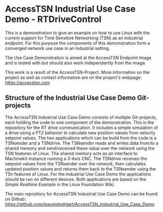 # AccessTSN Industrial Use Case Demo - RTDriveControl
This is a demonstration to give an example on how to use Linux with the current support for Time Sensitive Networking (TSN) as an industrial endpoint. For this purpose the components of this demonstration form a converged network use case in an industrial setting. 

The Use Case Demonstration is aimed at the AccessTSN Endpoint Image and is tested with but should also work independently from the image.

This work is a result of the AccessTSN-Project. More information on the project as well as contact information are on the project's webpage: https://accesstsn.com

## Structure of the Industrial Use Case Demo Git-projects

The AccessTSN Industrial Use Case Demo consists of multiple Git-projects, each holding the code to one component of the demonstration. This is the repository for the RT drive communication. It includes a simple simulation of a drive using a PT2 behavior to calculate new position values from velocity setpoint values. The two applications which can be build from the code is a TSNsender and a TSNdrive. 
The TSNsender reads and writes data from/to a shared memory and send/received these value over the network using the TSN features of Linux. The shared memory acts as an interface to Machinekit-Instance running a 3-Axis CNC.
The TSNdrive receives the setpoint values from the TSNsender over the network, then calculates updated position values and returns them back to the TSNsender using the TSn features of Linux. For the Industrial Use Case Demo the applications should be run on different devices. Both applications are based on the *Simple Realtime Example* in the Linux Foundation Wiki.

The main repository for AccessTSN Industrial Use Case Demo can be found on Github: https://github.com/iswunistuttgart/AccessTSN_Industrial_Use_Case_Demo



